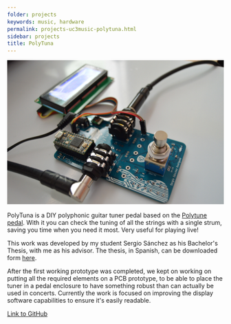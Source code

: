 ```yaml
---
folder: projects
keywords: music, hardware
permalink: projects-uc3music-polytuna.html
sidebar: projects
title: PolyTuna
---
```



<img class="img-rounded" src="img/projects/polytuna.png" alt="PolyTuna feature picture">

PolyTuna is a DIY polyphonic guitar tuner pedal based on the [Polytune pedal](https://www.tcelectronic.com/Categories/Tcelectronic/Guitar/Tuners/POLYTUNE-2). With it you can check the tuning of all the strings with a single strum, saving you time when you need it most. Very useful for playing live!

This work was developed by my student Sergio Sánchez as his Bachelor's Thesis, with me as his advisor. The thesis, in Spanish, can be downloaded form [here](https://github.com/UC3Music/PolyTuna/blob/master/Memoria.pdf).

After the first working prototype was completed, we kept on working on putting all the required elements on a PCB prototype, to be able to place the tuner in a pedal enclosure to have something robust than can actually be used in concerts. Currently the work is focused on improving the display software capabilities to ensure it's easily readable.

[Link to GitHub](https://github.com/UC3Music/PolyTuna)

<!--{% include links.html %}-->